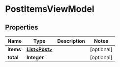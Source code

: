 # PostItemsViewModel

## Properties
Name | Type | Description | Notes
------------ | ------------- | ------------- | -------------
**items** | [**List&lt;Post&gt;**](Post.md) |  |  [optional]
**total** | **Integer** |  |  [optional]
